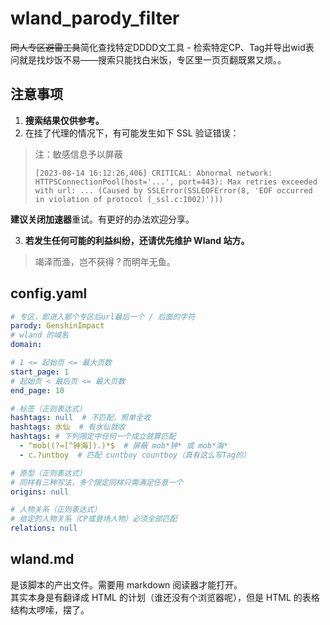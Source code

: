 # wland_parody_filter
~~同人专区避雷工具~~简化查找特定DDDD文工具 - 检索特定CP、Tag并导出wid表  
问就是找炒饭不易——搜索只能找白米饭，专区里一页页翻既累又烦。。

## 注意事项

1. **搜索结果仅供参考。**
2. 在挂了代理的情况下，有可能发生如下 SSL 验证错误：

> 注：敏感信息予以屏蔽
> ```log
> [2023-08-14 16:12:26,406] CRITICAL: Abnormal network: HTTPSConnectionPool(host='...', port=443): Max retries exceeded with url: ... (Caused by SSLError(SSLEOFError(8, 'EOF occurred in violation of protocol (_ssl.c:1002)')))
> ```

**建议关闭加速器**重试。有更好的办法欢迎分享。

3. **若发生任何可能的利益纠纷，还请优先维护 Wland 站方。**

> 竭泽而渔，岂不获得？而明年无鱼。


## config.yaml
```yaml
# 专区，即进入那个专区后url最后一个 / 后面的字符
parody: GenshinImpact
# wland 的域名
domain: 

# 1 <= 起始页 <= 最大页数
start_page: 1
# 起始页 < 最后页 <= 最大页数
end_page: 10

# 标签（正则表达式）
hashtags: null  # 不匹配，照单全收
hashtags: 水仙  # 有水仙就收
hashtags: # 下列限定中任何一个成立就算匹配
  - ^mob((?=[^钟海]).)*$  # 屏蔽 mob*钟* 或 mob*海*
  - c.?untboy  # 匹配 cuntboy countboy（真有这么写Tag的）

# 原型（正则表达式）
# 同样有三种写法，多个限定同样只需满足任意一个
origins: null

# 人物关系（正则表达式）
# 给定的人物关系（CP或登场人物）必须全部匹配
relations: null
```

## wland.md
是该脚本的产出文件。需要用 markdown 阅读器才能打开。  
其实本身是有翻译成 HTML 的计划（谁还没有个浏览器呢），但是 HTML 的表格结构太啰嗦，摆了。
